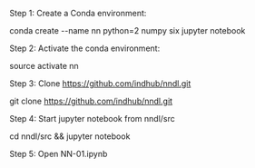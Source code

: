 Step 1: Create a Conda environment:

conda create --name nn python=2 numpy six jupyter notebook


Step 2: Activate the conda environment:

source activate nn


Step 3: Clone https://github.com/indhub/nndl.git

git clone https://github.com/indhub/nndl.git


Step 4: Start jupyter notebook from nndl/src

cd nndl/src && jupyter notebook


Step 5: Open NN-01.ipynb
